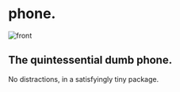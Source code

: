 # phone.

![front](https://user-images.githubusercontent.com/24500563/190130766-5a0f32eb-eebd-44b6-b3df-55e0564c89c8.png)

## The quintessential dumb phone.
No distractions, in a satisfyingly tiny package.

